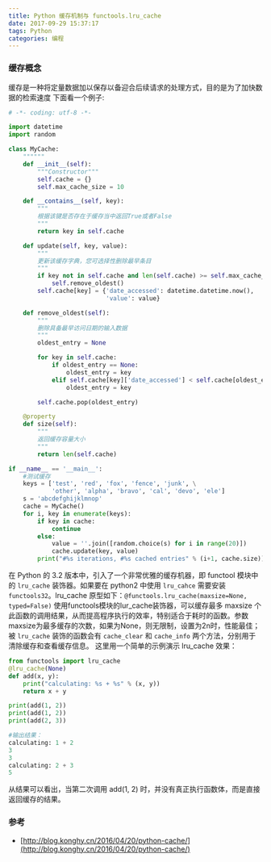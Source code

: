 ```yaml
---
title: Python 缓存机制与 functools.lru_cache
date: 2017-09-29 15:37:17
tags: Python
categories: 编程
---
```

### 缓存概念
缓存是一种将定量数据加以保存以备迎合后续请求的处理方式，目的是为了加快数据的检索速度
下面看一个例子:
```python
# -*- coding: utf-8 -*-

import datetime
import random

class MyCache:
    """"""
    def __init__(self):
        """Constructor"""
        self.cache = {}
        self.max_cache_size = 10

    def __contains__(self, key):
        """
        根据该键是否存在于缓存当中返回True或者False
        """
        return key in self.cache

    def update(self, key, value):
        """
        更新该缓存字典，您可选择性删除最早条目
        """
        if key not in self.cache and len(self.cache) >= self.max_cache_size:
            self.remove_oldest()
        self.cache[key] = {'date_accessed': datetime.datetime.now(),
                           'value': value}

    def remove_oldest(self):
        """
        删除具备最早访问日期的输入数据
        """
        oldest_entry = None

        for key in self.cache:
            if oldest_entry == None:
                oldest_entry = key
            elif self.cache[key]['date_accessed'] < self.cache[oldest_entry]['date_accessed']:
                oldest_entry = key

        self.cache.pop(oldest_entry)

    @property
    def size(self):
        """
        返回缓存容量大小
        """
        return len(self.cache)

if __name__ == '__main__':
    #测试缓存
    keys = ['test', 'red', 'fox', 'fence', 'junk', \
            'other', 'alpha', 'bravo', 'cal', 'devo', 'ele']
    s = 'abcdefghijklmnop'
    cache = MyCache()
    for i, key in enumerate(keys):
        if key in cache:
            continue
        else:
            value = ''.join([random.choice(s) for i in range(20)])
            cache.update(key, value)
        print("#%s iterations, #%s cached entries" % (i+1, cache.size))
```

在 Python 的 3.2 版本中，引入了一个非常优雅的缓存机器，即 functool 模块中的 `lru_cache` 装饰器。如果要在 python2 中使用 `lru_cahce` 需要安装 `functools32`。lru_cache 原型如下：`@functools.lru_cache(maxsize=None, typed=False)`
使用functools模块的lur_cache装饰器，可以缓存最多 maxsize 个此函数的调用结果，从而提高程序执行的效率，特别适合于耗时的函数。参数maxsize为最多缓存的次数，如果为None，则无限制，设置为2n时，性能最佳；
被 `lru_cache` 装饰的函数会有 `cache_clear` 和 `cache_info` 两个方法，分别用于清除缓存和查看缓存信息。
这里用一个简单的示例演示 lru_cache 效果：
```python
from functools import lru_cache
@lru_cache(None)
def add(x, y):
    print("calculating: %s + %s" % (x, y))
    return x + y

print(add(1, 2))
print(add(1, 2))
print(add(2, 3))

#输出结果：
calculating: 1 + 2
3
3
calculating: 2 + 3
5
```

从结果可以看出，当第二次调用 add(1, 2) 时，并没有真正执行函数体，而是直接返回缓存的结果。

### 参考
* [http://blog.konghy.cn/2016/04/20/python-cache/](http://blog.konghy.cn/2016/04/20/python-cache/)